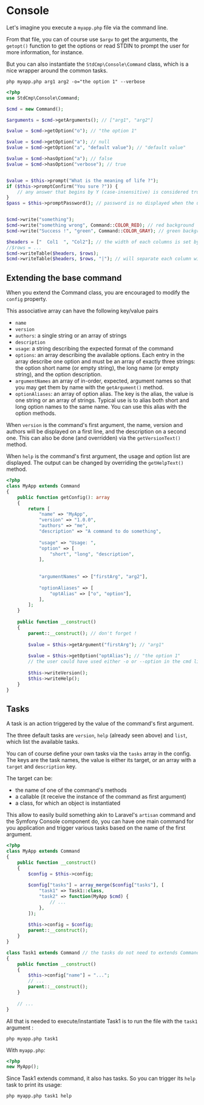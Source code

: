 # Console

Let's imagine you execute a `myapp.php` file via the command line.

From that file, you can of course use `$argv` to get the arguments, the `getopt()` function to get the options or read STDIN to prompt the user for more information, for instance.

But you can also instantiate the `StdCmp\Console\Command` class, which is a nice wrapper around the common tasks.

```
php myapp.php arg1 arg2 -o="the option 1" --verbose
```

```php
<?php
use StdCmp\Console\Command;

$cmd = new Command();

$arguments = $cmd->getArguments(); // ["arg1", "arg2"]

$value = $cmd->getOption("o"); // "the option 1"

$value = $cmd->getOption("a"); // null
$value = $cmd->getOption("a", "default value"); // "default value"

$value = $cmd->hasOption("a"); // false
$value = $cmd->hasOption("verbose"); // true


$value = $this->prompt("What is the meaning of life ?");
if ($this->promptConfirm("You sure ?")) {
    // any answer that begins by Y (case-insensitive) is considered true
}
$pass = $this->promptPassword(); // password is no displayed when the user type it (don't work on Windows)


$cmd->write("something");
$cmd->write("something wrong", Command::COLOR_RED); // red background 
$cmd->write("Success !", "green", Command::COLOR_GRAY); // green background, gray text 

$headers = ["  Col1  ", "Col2"]; // the width of each columns is set by the their number of chars
//$rows = ...
$cmd->writeTable($headers, $rows);
$cmd->writeTable($headers, $rows, "|"); // will separate each column with a pipe character
```

## Extending the base command

When you extend the Command class, you are encouraged to modify the `config` property.

This associative array can have the following key/value pairs
- `name`
- `version`
- `authors`: a single string or an array of strings
- `description`
- `usage`: a string describing the expected format of the command
- `options`: an array describing the available options. Each entry in the array describe one option and must be an array of exactly three strings: the option short name (or empty string), the long name (or empty string), and the option description.
- `argumentNames` an array of in-order, expected, argument names so that you may get them by name with the `getArgument()` method.
- `optionAliases`: an array of option alias. The key is the alias, the value is one string or an array of strings. Typical use is to alias both short and long option names to the same name. You can use this alias with the option methods.

When `version` is the command's first argument, the name, version and authors will be displayed on a first line, and the description on a second one. This can also be done (and overridden) via the `getVersionText()` method.

When `help` is the command's first argument, the usage and option list are displayed. The output can be changed by overriding the `getHelpText()` method.
  

```php
<?php
class MyApp extends Command
{
    public function getConfig(): array
    {
        return [
            "name" => "MyApp",
            "version" => "1.0.0",
            "authors" => "me",
            "description" => "A command to do something",
            
            "usage" => "Usage: ",
            "option" => [
                "short", "long", "description",
            ],
            
            
            "argumentNames" => ["firstArg", "arg2"],
            
            "optionAliases" => [
                "optAlias" => ["o", "option"],
            ],
        ];
    }
    
    public function __construct()
    {
        parent::__construct(); // don't forget !
        
        $value = $this->getArgument("firstArg"); // "arg1"
        
        $value = $this->getOption("optAlias"); // "the option 1"
        // the user could have used either -o or --option in the cmd line
        
        $this->writeVersion();
        $this->writeHelp();
    }
}
```

## Tasks

A task is an action triggered by the value of the command's first argument.

The three default tasks are `version`, `help` (already seen above) and `list`, which list the available tasks.

You can of course define your own tasks via the `tasks` array in the config. The keys are the task names, the value is either its target, or an array with a `target` and `description` key.
 
The target can be:
- the name of one of the command's methods
- a callable (it receive the instance of the command as first argument)
- a class, for which an object is instantiated 
   
This allow to easily build something akin to Laravel's `artisan` command and the Symfony Console component do, you can have one main command for you application and trigger various tasks based on the name of the first argument. 

```php
<?php
class MyApp extends Command
{
    public function __construct()
    {
        $config = $this->config;
        
        $config["tasks"] = array_merge($config["tasks"], [
            "task1" => Task1::class,
            "task2" => function(MyApp $cmd) {
                // ...
            },
        ]);
        
        $this->config = $config;
        parent::__construct();
    }
}

class Task1 extends Command // the tasks do not need to extends Command
{  
    public function __construct() 
    {
        $this->config["name"] = "...";
        // ...
        parent::__construct();
    }
    
    // ...
}
```

All that is needed to execute/instantiate Task1 is to run the file with the `task1` argument :

```
php myapp.php task1
```

With `myapp.php`: 

```php
<?php
new MyApp();
```

Since Task1 extends command, it also has tasks. So you can trigger its `help` task to print its usage:

```
php myapp.php task1 help
```

